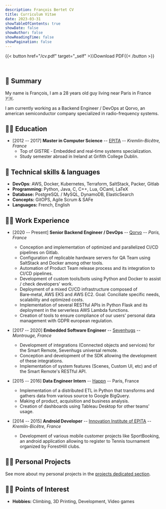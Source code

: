 ```yaml
---
description: François Bertet CV
title: Curriculum Vitae
date: 2023-03-31
showTableOfContents: true
showDate: false
showAuthor: false
showReadingTime: false
showPagination: false
---
```


{{< button href="/cv.pdf" target="_self" >}}Download PDF{{< /button >}}

<br>

## 🚀 Summary

My name is François, I am a 28 years old guy living near Paris in France 🇫🇷.

I am currently working as a Backend Engineer / DevOps at Qorvo, an american semiconductor company specialized in radio-frequency systems.


## 👨‍🎓 Education

- [2012 -- 2017] **Master in Computer Science** -- [EPITA](https://www.epita.fr/) -- *Kremlin-Bicêtre, France*
  - Top of GISTRE ‑ Embedded and real‑time systems specialization.
  - Study semester abroad in Ireland at Grifith College Dublin.


## 📕 Technical skills & languages

- **DevOps**: AWS, Docker, Kubernetes, Terraform, SaltStack, Packer, Gitlab
- **Programming:** Python, Java, C, C++, Lua, OCaml, LaTeX
- **Database:** PostgreSQL / MySQL, DynamoDB, ElasticSearch
- **Concepts:** GitOPS, Agile Scrum & SAFe
- **Languages:** French, English


## 👨‍💻 Work Experience

- [2020 -- Present] **Senior Backend Engineer / DevOps** -- [Qorvo](https://www.qorvo.com/) -- *Paris, France*
    - Conception and implementation of optimized and parallelized CI/CD pipelines on Gitlab.
    - Configuration of replicable hardware servers for QA Team using SaltStack and Docker among other tools.
    - Automation of Product Team release process and its integration to CI/CD pipelines.
    - Development of custom tools/bots using Python and Docker to assist / check developers' work.
    - Deployment of a mixed CI/CD infrastructure composed of Bare‑metal, AWS EKS and AWS EC2.
      Goal: Conciliate specific needs, scalability and optimized costs.
    - Implementation of several RESTful APIs in Python Flask and its deployment in the serverless AWS Lambda functions.
    - Creation of tools to ensure compliance of our users' personal data management with GDPR european regulation.

- [2017 -- 2020] **Embedded Software Engineer** -- [Sevenhugs](https://www.linkedin.com/company/sevenhugs/) -- *Montrouge, France*
  - Development of integrations (Connected objects and services) for the Smart Remote, Sevenhugs universal remote.
  - Conception and development of the SDK allowing the development of these integrations.
  - Implementation of system features (Scenes, Custom UI, etc) and of the Smart Remote's RESTful API.

- [2015 -- 2016] **Data Engineer Intern** -- [Happn](https://happn.com/) -- Paris, France
  - Implementation of a distributed ETL in Python that transforms and gathers data from various source to Google BigQuery.
  - Making of product, acquisition and business analysis.
  - Creation of dashboards using Tableau Desktop for other teams' usage.

- [2014 -- 2015] **Android Developer** -- [Innovation Institute of EPITA](https://www.linkedin.com/company/metalab-epita) -- *Kremlin-Bicêtre, France*
  - Development of various mobile customer projects like SportBooking, an android application allowing to register to Tennis tournament organized by ForestHill clubs.


## 👨‍🎨 Personal Projects

See more about my personal projects in the [projects dedicated section](/projects).


## 🧗‍♂️ Points of Interest

- **Hobbies:** Climbing, 3D Printing, Development, Video games
